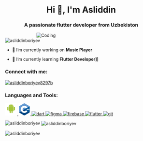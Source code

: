 <h1 align="center">Hi 👋, I'm Asliddin</h1>
<h3 align="center">A passionate flutter developer from Uzbekiston</h3>

<img  align ="right"  alt="Coding"   width="400" src="https://cdn.dribbble.com/users/926537/screenshots/4502924/python-2.gif">

<p align="left"> <img src="https://komarev.com/ghpvc/?username=asliddinboriyev&label=Profile%20views&color=0e75b6&style=flat" alt="asliddinboriyev" /> </p>

- 🔭 I’m currently working on **Music Player**

- 🌱 I’m currently learning **Flutter Developer]]**

<h3 align="left">Connect with me:</h3>
<p align="left">
<a href="https://linkedin.com/in/asliddinboriyev8297b" target="blank"><img align="center" src="https://raw.githubusercontent.com/rahuldkjain/github-profile-readme-generator/master/src/images/icons/Social/linked-in-alt.svg" alt="asliddinboriyev8297b" height="30" width="40" /></a>
</p>

<h3 align="left">Languages and Tools:</h3>
<p align="left"> <a href="https://developer.android.com" target="_blank" rel="noreferrer"> <img src="https://raw.githubusercontent.com/devicons/devicon/master/icons/android/android-original-wordmark.svg" alt="android" width="40" height="40"/> </a> <a href="https://www.w3schools.com/cpp/" target="_blank" rel="noreferrer"> <img src="https://raw.githubusercontent.com/devicons/devicon/master/icons/cplusplus/cplusplus-original.svg" alt="cplusplus" width="40" height="40"/> </a> <a href="https://dart.dev" target="_blank" rel="noreferrer"> <img src="https://www.vectorlogo.zone/logos/dartlang/dartlang-icon.svg" alt="dart" width="40" height="40"/> </a> <a href="https://www.figma.com/" target="_blank" rel="noreferrer"> <img src="https://www.vectorlogo.zone/logos/figma/figma-icon.svg" alt="figma" width="40" height="40"/> </a> <a href="https://firebase.google.com/" target="_blank" rel="noreferrer"> <img src="https://www.vectorlogo.zone/logos/firebase/firebase-icon.svg" alt="firebase" width="40" height="40"/> </a> <a href="https://flutter.dev" target="_blank" rel="noreferrer"> <img src="https://www.vectorlogo.zone/logos/flutterio/flutterio-icon.svg" alt="flutter" width="40" height="40"/> </a> <a href="https://git-scm.com/" target="_blank" rel="noreferrer"> <img src="https://www.vectorlogo.zone/logos/git-scm/git-scm-icon.svg" alt="git" width="40" height="40"/> </a> </p>

<p><img align="left" src="https://github-readme-stats.vercel.app/api/top-langs?username=asliddinboriyev&show_icons=true&locale=en&layout=compact" alt="asliddinboriyev" /></p>

<p>&nbsp;<img align="center" src="https://github-readme-stats.vercel.app/api?username=asliddinboriyev&show_icons=true&locale=en" alt="asliddinboriyev" /></p>

<p><img align="center" src="https://github-readme-streak-stats.herokuapp.com/?user=asliddinboriyev&" alt="asliddinboriyev" /></p>
